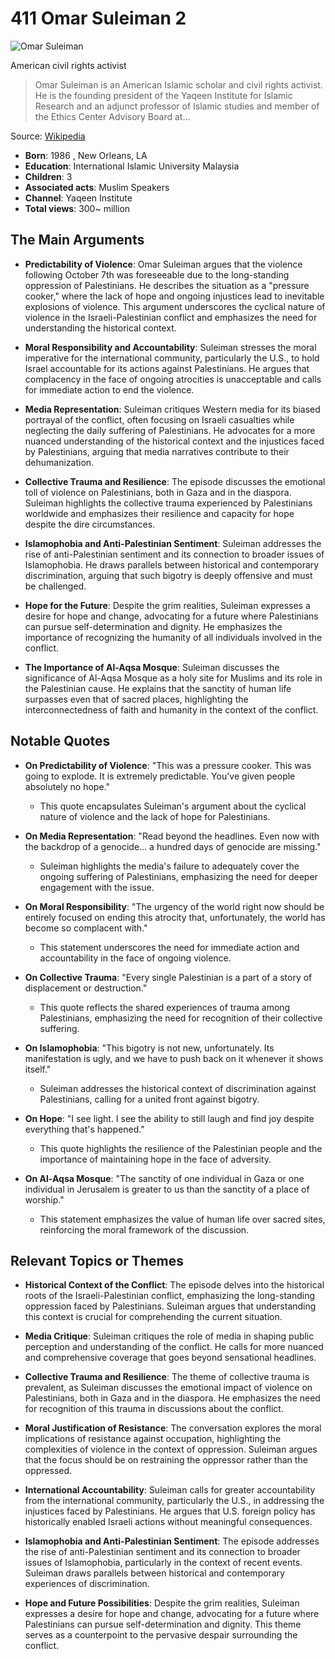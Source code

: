 # 411 Omar Suleiman 2


![Omar Suleiman](https://encrypted-tbn0.gstatic.com/images?q=tbn:ANd9GcSSuHigOUAZ4l7bQ8kv8fwLnrnDQFMD6k44s6M_KKU&s=0)

American civil rights activist

> Omar Suleiman is an American Islamic scholar and civil rights activist. He is the founding president of the Yaqeen Institute for Islamic Research and an adjunct professor of Islamic studies and member of the Ethics Center Advisory Board at...

Source: [Wikipedia](https://en.wikipedia.org/wiki/Omar_Suleiman_(imam))

- **Born**: 1986 , New Orleans, LA
- **Education**: International Islamic University Malaysia
- **Children**: 3
- **Associated acts**: Muslim Speakers
- **Channel**: Yaqeen Institute
- **Total views**: 300~ million


## The Main Arguments

- **Predictability of Violence**: Omar Suleiman argues that the violence following October 7th was foreseeable due to the long-standing oppression of Palestinians. He describes the situation as a "pressure cooker," where the lack of hope and ongoing injustices lead to inevitable explosions of violence. This argument underscores the cyclical nature of violence in the Israeli-Palestinian conflict and emphasizes the need for understanding the historical context.

- **Moral Responsibility and Accountability**: Suleiman stresses the moral imperative for the international community, particularly the U.S., to hold Israel accountable for its actions against Palestinians. He argues that complacency in the face of ongoing atrocities is unacceptable and calls for immediate action to end the violence.

- **Media Representation**: Suleiman critiques Western media for its biased portrayal of the conflict, often focusing on Israeli casualties while neglecting the daily suffering of Palestinians. He advocates for a more nuanced understanding of the historical context and the injustices faced by Palestinians, arguing that media narratives contribute to their dehumanization.

- **Collective Trauma and Resilience**: The episode discusses the emotional toll of violence on Palestinians, both in Gaza and in the diaspora. Suleiman highlights the collective trauma experienced by Palestinians worldwide and emphasizes their resilience and capacity for hope despite the dire circumstances.

- **Islamophobia and Anti-Palestinian Sentiment**: Suleiman addresses the rise of anti-Palestinian sentiment and its connection to broader issues of Islamophobia. He draws parallels between historical and contemporary discrimination, arguing that such bigotry is deeply offensive and must be challenged.

- **Hope for the Future**: Despite the grim realities, Suleiman expresses a desire for hope and change, advocating for a future where Palestinians can pursue self-determination and dignity. He emphasizes the importance of recognizing the humanity of all individuals involved in the conflict.

- **The Importance of Al-Aqsa Mosque**: Suleiman discusses the significance of Al-Aqsa Mosque as a holy site for Muslims and its role in the Palestinian cause. He explains that the sanctity of human life surpasses even that of sacred places, highlighting the interconnectedness of faith and humanity in the context of the conflict.

## Notable Quotes

- **On Predictability of Violence**: "This was a pressure cooker. This was going to explode. It is extremely predictable. You've given people absolutely no hope."
  - This quote encapsulates Suleiman's argument about the cyclical nature of violence and the lack of hope for Palestinians.

- **On Media Representation**: "Read beyond the headlines. Even now with the backdrop of a genocide... a hundred days of genocide are missing."
  - Suleiman highlights the media's failure to adequately cover the ongoing suffering of Palestinians, emphasizing the need for deeper engagement with the issue.

- **On Moral Responsibility**: "The urgency of the world right now should be entirely focused on ending this atrocity that, unfortunately, the world has become so complacent with."
  - This statement underscores the need for immediate action and accountability in the face of ongoing violence.

- **On Collective Trauma**: "Every single Palestinian is a part of a story of displacement or destruction."
  - This quote reflects the shared experiences of trauma among Palestinians, emphasizing the need for recognition of their collective suffering.

- **On Islamophobia**: "This bigotry is not new, unfortunately. Its manifestation is ugly, and we have to push back on it whenever it shows itself."
  - Suleiman addresses the historical context of discrimination against Palestinians, calling for a united front against bigotry.

- **On Hope**: "I see light. I see the ability to still laugh and find joy despite everything that's happened."
  - This quote highlights the resilience of the Palestinian people and the importance of maintaining hope in the face of adversity.

- **On Al-Aqsa Mosque**: "The sanctity of one individual in Gaza or one individual in Jerusalem is greater to us than the sanctity of a place of worship."
  - This statement emphasizes the value of human life over sacred sites, reinforcing the moral framework of the discussion.

## Relevant Topics or Themes

- **Historical Context of the Conflict**: The episode delves into the historical roots of the Israeli-Palestinian conflict, emphasizing the long-standing oppression faced by Palestinians. Suleiman argues that understanding this context is crucial for comprehending the current situation.

- **Media Critique**: Suleiman critiques the role of media in shaping public perception and understanding of the conflict. He calls for more nuanced and comprehensive coverage that goes beyond sensational headlines.

- **Collective Trauma and Resilience**: The theme of collective trauma is prevalent, as Suleiman discusses the emotional impact of violence on Palestinians, both in Gaza and in the diaspora. He emphasizes the need for recognition of this trauma in discussions about the conflict.

- **Moral Justification of Resistance**: The conversation explores the moral implications of resistance against occupation, highlighting the complexities of violence in the context of oppression. Suleiman argues that the focus should be on restraining the oppressor rather than the oppressed.

- **International Accountability**: Suleiman calls for greater accountability from the international community, particularly the U.S., in addressing the injustices faced by Palestinians. He argues that U.S. foreign policy has historically enabled Israeli actions without meaningful consequences.

- **Islamophobia and Anti-Palestinian Sentiment**: The episode addresses the rise of anti-Palestinian sentiment and its connection to broader issues of Islamophobia, particularly in the context of recent events. Suleiman draws parallels between historical and contemporary experiences of discrimination.

- **Hope and Future Possibilities**: Despite the grim realities, Suleiman expresses a desire for hope and change, advocating for a future where Palestinians can pursue self-determination and dignity. This theme serves as a counterpoint to the pervasive despair surrounding the conflict.
